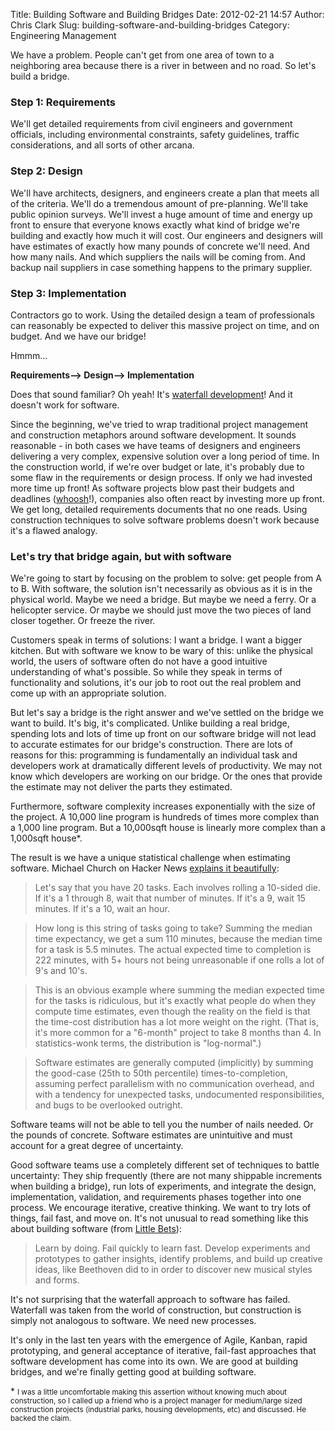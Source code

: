 Title: Building Software and Building Bridges
Date: 2012-02-21 14:57
Author: Chris Clark
Slug: building-software-and-building-bridges
Category: Engineering Management

We have a problem. People can't get from one area of town to a
neighboring area because there is a river in between and no road. So
let's build a bridge.

<!-- PELICAN_END_SUMMARY -->

### Step 1: Requirements

We'll get detailed requirements from civil engineers and government
officials, including environmental constraints, safety guidelines,
traffic considerations, and all sorts of other arcana.

### Step 2: Design

We'll have architects, designers, and engineers create a plan that meets
all of the criteria. We'll do a tremendous amount of pre-planning. We'll
take public opinion surveys. We'll invest a huge amount of time and
energy up front to ensure that everyone knows exactly what kind of
bridge we're building and exactly how much it will cost. Our engineers
and designers will have estimates of exactly how many pounds of concrete
we'll need. And how many nails. And which suppliers the nails will be
coming from. And backup nail suppliers in case something happens to the
primary supplier.

### Step 3: Implementation

Contractors go to work. Using the detailed design a team of
professionals can reasonably be expected to deliver this massive project
on time, and on budget. And we have our bridge!

Hmmm...

**Requirements--&gt; Design--&gt; Implementation**

Does that sound familiar? Oh yeah! It's [waterfall
development](http://en.wikipedia.org/wiki/Waterfall_model)! And it
doesn't work for software.

Since the beginning, we've tried to wrap traditional project management
and construction metaphors around software development. It sounds
reasonable - in both cases we have teams of designers and engineers
delivering a very complex, expensive solution over a long period of
time. In the construction world, if we're over budget or late, it's
probably due to some flaw in the requirements or design process. If only
we had invested more time up front! As software projects blow past their
budgets and deadlines
([whoosh](http://www.quotationspage.com/quote/723.html)!), companies
also often react by investing more up front. We get long, detailed
requirements documents that no one reads. Using construction techniques
to solve software problems doesn't work because it's a flawed analogy.

### Let's try that bridge again, but with software

We're going to start by focusing on the problem to solve: get people
from A to B. With software, the solution isn't necessarily as obvious as
it is in the physical world. Maybe we need a bridge. But maybe we need a
ferry. Or a helicopter service. Or maybe we should just move the two
pieces of land closer together. Or freeze the river.

Customers speak in terms of solutions: I want a bridge. I want a bigger
kitchen. But with software we know to be wary of this: unlike the
physical world, the users of software often do not have a good intuitive
understanding of what's possible. So while they speak in terms of
functionality and solutions, it's our job to root out the real problem
and come up with an appropriate solution.

But let's say a bridge is the right answer and we've settled on the
bridge we want to build. It's big, it's complicated. Unlike building a
real bridge, spending lots and lots of time up front on our software
bridge will not lead to accurate estimates for our bridge's
construction. There are lots of reasons for this: programming is
fundamentally an individual task and developers work at dramatically
different levels of productivity. We may not know which developers are
working on our bridge. Or the ones that provide the estimate may not
deliver the parts they estimated.

Furthermore, software complexity increases exponentially with the size
of the project. A 10,000 line program is hundreds of times more complex
than a 1,000 line program. But a 10,000sqft house is linearly more
complex than a 1,000sqft house\*.

The result is we have a unique statistical challenge when estimating
software. Michael Church on Hacker News [explains it
beautifully](http://news.ycombinator.com/item?id=3522910):

> Let's say that you have 20 tasks. Each involves rolling a 10-sided
> die. If it's a 1 through 8, wait that number of minutes. If it's a 9,
> wait 15 minutes. If it's a 10, wait an hour.

> How long is this string of tasks going to take? Summing the median
> time expectancy, we get a sum 110 minutes, because the median time for
> a task is 5.5 minutes. The actual expected time to completion is 222
> minutes, with 5+ hours not being unreasonable if one rolls a lot of
> 9's and 10's.

> This is an obvious example where summing the median expected time for
> the tasks is ridiculous, but it's exactly what people do when they
> compute time estimates, even though the reality on the field is that
> the time-cost distribution has a lot more weight on the right. (That
> is, it's more common for a "6-month" project to take 8 months than 4.
> In statistics-wonk terms, the distribution is "log-normal".)

> Software estimates are generally computed (implicitly) by summing the
> good-case (25th to 50th percentile) times-to-completion, assuming
> perfect parallelism with no communication overhead, and with a
> tendency for unexpected tasks, undocumented responsibilities, and bugs
> to be overlooked outright.

Software teams will not be able to tell you the number of nails needed.
Or the pounds of concrete. Software estimates are unintuitive and must
account for a great degree of uncertainty.

Good software teams use a completely different set of techniques to
battle uncertainty: They ship frequently (there are not many shippable
increments when building a bridge), run lots of experiments, and
integrate the design, implementation, validation, and requirements
phases together into one process. We encourage iterative, creative
thinking. We want to try lots of things, fail fast, and move on. It's
not unusual to read something like this about building software (from
[Little
Bets](http://www.amazon.com/Little-Bets-Breakthrough-Emerge-Discoveries/dp/1439170428)):

> Learn by doing. Fail quickly to learn fast. Develop experiments and
> prototypes to gather insights, identify problems, and build up
> creative ideas, like Beethoven did to in order to discover new musical
> styles and forms.

It's not surprising that the waterfall approach to software has failed.
Waterfall was taken from the world of construction, but construction is
simply not analogous to software. We need new processes.

It's only in the last ten years with the emergence of Agile, Kanban,
rapid prototyping, and general acceptance of iterative, fail-fast
approaches that software development has come into its own. We are good
at building bridges, and we're finally getting good at building
software.

\* <small>I was a little uncomfortable
making this assertion without knowing much about construction, so I
called up a friend who is a project manager for medium/large sized
construction projects (industrial parks, housing developments, etc) and
discussed. He backed the claim.</small>
